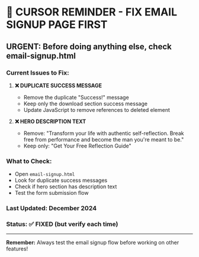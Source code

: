 # 🚨 CURSOR REMINDER - FIX EMAIL SIGNUP PAGE FIRST

## **URGENT: Before doing anything else, check email-signup.html**

### **Current Issues to Fix:**

1. **❌ DUPLICATE SUCCESS MESSAGE** 
   - Remove the duplicate "Success!" message
   - Keep only the download section success message
   - Update JavaScript to remove references to deleted element

2. **❌ HERO DESCRIPTION TEXT**
   - Remove: "Transform your life with authentic self-reflection. Break free from performance and become the man you're meant to be."
   - Keep only: "Get Your Free Reflection Guide"

### **What to Check:**
- Open `email-signup.html`
- Look for duplicate success messages
- Check if hero section has description text
- Test the form submission flow

### **Last Updated:** December 2024
### **Status:** ✅ FIXED (but verify each time)

---

**Remember:** Always test the email signup flow before working on other features!

